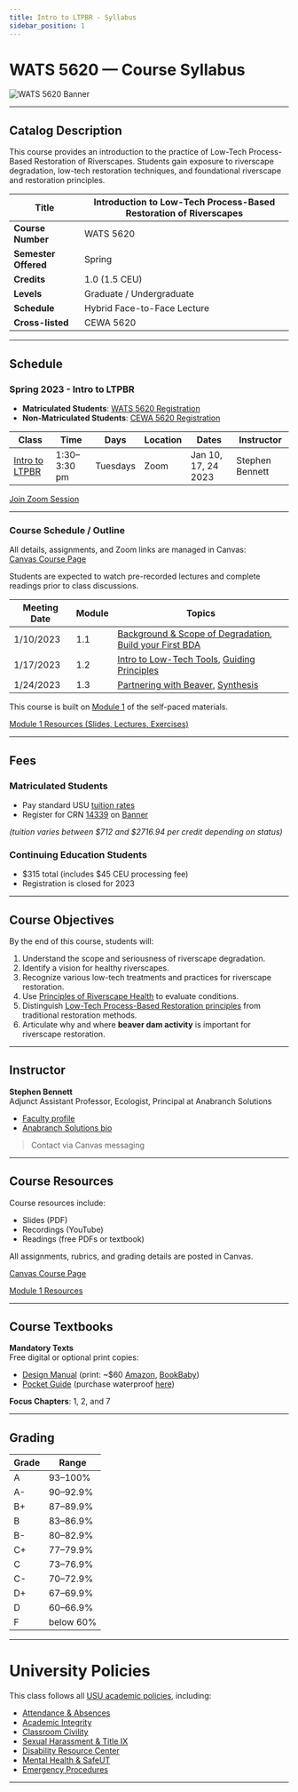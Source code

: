 ```yaml
---
title: Intro to LTPBR - Syllabus
sidebar_position: 1
---
```


# WATS 5620 — Course Syllabus

![WATS 5620 Banner](/img/courses/WATS-5620_header_C.png)

---

## Catalog Description

This course provides an introduction to the practice of Low-Tech Process-Based Restoration of Riverscapes. Students gain exposure to riverscape degradation, low-tech restoration techniques, and foundational riverscape and restoration principles.

| **Title** | Introduction to Low-Tech Process-Based Restoration of Riverscapes |
|-----------|--------------------------------------------------------------------|
| **Course Number** | WATS 5620 |
| **Semester Offered** | Spring |
| **Credits** | 1.0 (1.5 CEU) |
| **Levels** | Graduate / Undergraduate |
| **Schedule** | Hybrid Face-to-Face Lecture |
| **Cross-listed** | CEWA 5620 |


---

## Schedule

### Spring 2023 - Intro to LTPBR

- **Matriculated Students**: [WATS 5620 Registration](https://ss.banner.usu.edu/StudentRegistrationSsb/ssb/classSearch/classSearch)  
- **Non-Matriculated Students**: [CEWA 5620 Registration](https://cpe.usu.edu/search/publicCourseSearchDetails.do?method=load&courseId=1015426)

| Class | Time | Days | Location | Dates | Instructor |
|-------|------|------|----------|-------|------------|
| [Intro to LTPBR](/workshops/2023/USU/WATS-5620/) | 1:30–3:30 pm | Tuesdays | Zoom | Jan 10, 17, 24 2023 | Stephen Bennett |

[Join Zoom Session](https://usu-edu.zoom.us/j/88147342464?pwd=ZVpMdVNYS2U2L2U5QnZBQ1NJSElhUT09)

---

### Course Schedule / Outline

All details, assignments, and Zoom links are managed in Canvas:  
[Canvas Course Page](https://usu.instructure.com/courses/727011)

Students are expected to watch pre-recorded lectures and complete readings prior to class discussions.

| Meeting Date | Module | Topics |
|--------------|--------|--------|
| 1/10/2023 | 1.1 | [Background & Scope of Degradation](http://lowtechpbr.restoration.usu.edu/workshops/2020/SGI/Modules/module1#b-background--why-were-here), [Build your First BDA](http://lowtechpbr.restoration.usu.edu/workshops/2020/SGI/Modules/module1#f-what-you-came-for---your-first-bda) |
| 1/17/2023 | 1.2 | [Intro to Low-Tech Tools](http://lowtechpbr.restoration.usu.edu/workshops/2020/SGI/Modules/module1#g-broad-umbrella-of-low-tech-restoration), [Guiding Principles](http://lowtechpbr.restoration.usu.edu/workshops/2020/SGI/Modules/module1#j-principles) |
| 1/24/2023 | 1.3 | [Partnering with Beaver](http://lowtechpbr.restoration.usu.edu/workshops/2020/SGI/Modules/module1#k-beaver-history--biology), [Synthesis](http://lowtechpbr.restoration.usu.edu/workshops/2020/SGI/Modules/module1#n-wrap-up-and-preview-of-remaining-modules) |

This course is built on [Module 1](/workshops/2020/SGI/Modules/module1) of the self-paced materials.

[Module 1 Resources (Slides, Lectures, Exercises)](/workshops/2020/SGI/Modules/module1)

---

## Fees

### Matriculated Students

- Pay standard USU [tuition rates](https://www.usu.edu/registrar/registration/payment/)  
- Register for CRN [14339](https://ssb.banner.usu.edu/zprod/bwckschd.p_disp_detail_sched?term_in=202220&crn_in=14339) on [Banner](https://ssb.banner.usu.edu/zprod/twbkwbis.P_WWWLogin)

*(tuition varies between $712 and $2716.94 per credit depending on status)*

### Continuing Education Students

- $315 total (includes $45 CEU processing fee)  
- Registration is closed for 2023

---

## Course Objectives

By the end of this course, students will:

1. Understand the scope and seriousness of riverscape degradation.  
2. Identify a vision for healthy riverscapes.  
3. Recognize various low-tech treatments and practices for riverscape restoration.  
4. Use [Principles of Riverscape Health](http://lowtechpbr.restoration.usu.edu/manual/chap02/) to evaluate conditions.  
5. Distinguish [Low-Tech Process-Based Restoration principles](http://lowtechpbr.restoration.usu.edu/manual/chap02/) from traditional restoration methods.  
6. Articulate why and where **beaver dam activity** is important for riverscape restoration.

---

## Instructor

**Stephen Bennett**  
Adjunct Assistant Professor, Ecologist, Principal at Anabranch Solutions

- [Faculty profile](https://qcnr.usu.edu/directory/wats/adjunct/index)  
- [Anabranch Solutions bio](https://www.anabranchsolutions.com/stephen-bennett.html)

> Contact via Canvas messaging

---

## Course Resources

Course resources include:

- Slides (PDF)
- Recordings (YouTube)
- Readings (free PDFs or textbook)

All assignments, rubrics, and grading details are posted in Canvas.

[Canvas Course Page](https://usu.instructure.com/courses/727011)

[Module 1 Resources](/workshops/2020/SGI/Modules/module1)

---

## Course Textbooks

**Mandatory Texts**  
Free digital or optional print copies:

- [Design Manual](/manual) (print: ~$60 [Amazon](https://www.amazon.com/Low-Tech-Process-Based-Restoration-Riverscapes-Design/dp/1543972993), [BookBaby](https://store.bookbaby.com/bookshop/book/index.aspx?bookURL=Low-Tech-Process-Based-Restoration-of-Riverscapes))  
- [Pocket Guide](/resources/pocket) (purchase waterproof [here](http://www.anabranchsolutions.com/store/p7/pocketguide.html))

**Focus Chapters**: 1, 2, and 7

---

## Grading

| Grade | Range |
|-------|-------|
| A | 93–100% |
| A- | 90–92.9% |
| B+ | 87–89.9% |
| B | 83–86.9% |
| B- | 80–82.9% |
| C+ | 77–79.9% |
| C | 73–76.9% |
| C- | 70–72.9% |
| D+ | 67–69.9% |
| D | 60–66.9% |
| F | below 60% |

---

# University Policies

This class follows all [USU academic policies](http://catalog.usu.edu/content.php?catoid=4&navoid=546), including:

- [Attendance & Absences](https://catalog.usu.edu/content.php?catoid=12&navoid=3160)  
- [Academic Integrity](https://studentconduct.usu.edu/studentcode/article6)  
- [Classroom Civility](https://studentconduct.usu.edu/studentcode/article5)  
- [Sexual Harassment & Title IX](https://equity.usu.edu/)  
- [Disability Resource Center](http://www.usu.edu/drc/)  
- [Mental Health & SafeUT](https://counseling.usu.edu/)  
- [Emergency Procedures](https://www.usu.edu/emergency)

---


